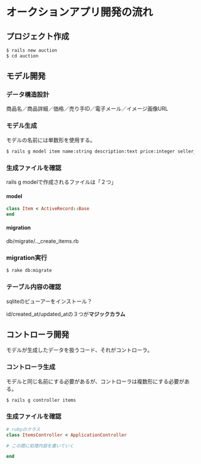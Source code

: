 # オークションアプリ開発の流れ
## プロジェクト作成

```bash
$ rails new auction
$ cd auction
```

## モデル開発

### データ構造設計

商品名／商品詳細／価格／売り手ID／電子メール／イメージ画像URL

### モデル生成
モデルの名前には単数形を使用する。

```bash
$ rails g model item name:string description:text price:integer seller_id:integer email:string image_url:string
```

### 生成ファイルを確認
rails g modelで作成されるファイルは「２つ」

#### model
```ruby:app/models/item.rb
class Item < ActiveRecord::Base
end
```

#### migration
db/migrate/.._create_items.rb

### migration実行
```bash
$ rake db:migrate
```

### テーブル内容の確認
sqliteのビューアーをインストール？

id/created_at/updated_atの３つが**マジックカラム**

## コントローラ開発
モデルが生成したデータを扱うコード、それがコントローラ。

### コントローラ生成
モデルと同じ名前にする必要があるが、コントローラは複数形にする必要がある。

```bash
$ rails g controller items
```

### 生成ファイルを確認

```ruby:app/models/items_controller.rb
# rubyのクラス
class ItemsController < ApplicationController

# この間に処理内容を書いていく

end
```